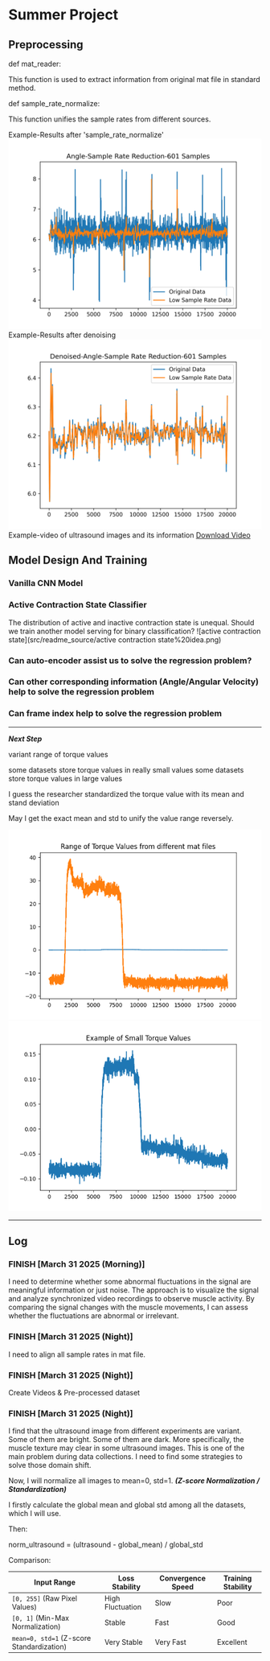 # Summer Project

## Preprocessing

def mat_reader:

This function is used to extract information from original mat file in standard method.

def sample_rate_normalize:

This function unifies the sample rates from different sources.

Example-Results after 'sample_rate_normalize'
![angle sample rate reduction](src/readme_source/special_angle_low_sample_rate.png)
Example-Results after denoising
![denoising](src/readme_source/special_after_denoising-angle_low_sample_rate.png)
Example-video of ultrasound images and its information
[Download Video](up_test1.mp4)


## Model Design And Training

### Vanilla CNN Model


### Active Contraction State Classifier

The distribution of active and inactive contraction state is unequal.
Should we train another model serving for binary classification?
![active contraction state](src/readme_source/active contraction state%20idea.png)

### Can auto-encoder assist us to solve the regression problem?


### Can other corresponding information (Angle/Angular Velocity) help  to solve the regression problem


### Can frame index help to solve the regression problem

----
***Next Step***

variant range of torque values

some datasets store torque values in really small values
some datasets store torque values in large values

I guess the researcher standardized the torque value with its mean and stand deviation

May I get the exact mean and std to unify the value range reversely.

![torque values](src/readme_source/problem_march31.png)
![torque values](src/readme_source/problem_march31_2.png)


----
## Log


### FINISH [March 31 2025 (Morning)]

I need to determine whether some abnormal fluctuations in the signal are meaningful information or just noise.
The approach is to visualize the signal and analyze synchronized video recordings to observe muscle activity.
By comparing the signal changes with the muscle movements, I can assess whether the fluctuations are abnormal or irrelevant.

### FINISH [March 31 2025 (Night)]

I need to align all sample rates in mat file.

### FINISH [March 31 2025 (Night)]

Create Videos & Pre-processed dataset

### FINISH [March 31 2025 (Night)]

I find that the ultrasound image from different experiments are variant. Some of them are bright.
Some of them are dark. More specifically, the muscle texture may clear in some ultrasound images.
This is one of the main problem during data collections. I need to find some strategies to solve those
domain shift.

Now, I will normalize all images to mean=0, std=1. ***(Z-score Normalization / Standardization)***

I firstly calculate the global mean and global std among all the datasets, which I will use.

Then:

norm_ultrasound = (ultrasound - global_mean) / global_std

Comparison:

| Input Range                        | Loss Stability | Convergence Speed | Training Stability |
|-----------------------------------|----------------|-------------------|--------------------|
| `[0, 255]` (Raw Pixel Values)     | High Fluctuation | Slow            | Poor               |
| `[0, 1]` (Min-Max Normalization)  | Stable          | Fast              | Good               |
| `mean=0, std=1` (Z-score Standardization) | Very Stable     | Very Fast         | Excellent          |



